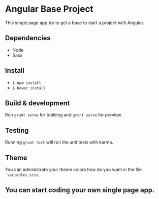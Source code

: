# Angular Base Project

This single page app try to get a base to start a project with Angular.

## Dependencies

- Node
- Sass
## Install

- `$ npm install`
- `$ bower install`

## Build & development

Run `grunt serve` for building and `grunt serve` for preview.

## Testing

Running `grunt test` will run the unit tests with karma.

## Theme

You can administrate your theme colors how do you want in the file `_variables.scss`.

## You can start coding your own single page app.
